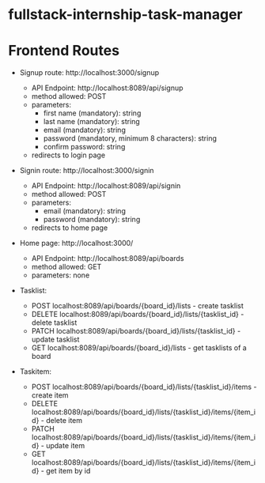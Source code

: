 # fullstack-internship-task-manager

# Frontend Routes

* Signup route: http://localhost:3000/signup
    * API Endpoint: http://localhost:8089/api/signup
    * method allowed: POST
    * parameters:
        * first name (mandatory): string
        * last name (mandatory): string
        * email (mandatory): string
        * password (mandatory, minimum 8 characters): string
        * confirm password: string
    * redirects to login page



* Signin route: http://localhost:3000/signin
    * API Endpoint: http://localhost:8089/api/signin
    * method allowed: POST
    * parameters:
        * email (mandatory): string
        * password (mandatory): string
    * redirects to home page



* Home page: http://localhost:3000/
  * API Endpoint: http://localhost:8089/api/boards
  * method allowed: GET
  * parameters: none
  
* Tasklist:
  * POST localhost:8089/api/boards/{board_id}/lists - create tasklist
  * DELETE localhost:8089/api/boards/{board_id}/lists/{tasklist_id} - delete tasklist
  * PATCH localhost:8089/api/boards/{board_id}/lists/{tasklist_id} - update tasklist
  * GET localhost:8089/api/boards/{board_id}/lists - get tasklists of a board
  
* Taskitem:
    * POST localhost:8089/api/boards/{board_id}/lists/{tasklist_id}/items - create item
    * DELETE localhost:8089/api/boards/{board_id}/lists/{tasklist_id}/items/{item_id} - delete item
    * PATCH localhost:8089/api/boards/{board_id}/lists/{tasklist_id}/items/{item_id} - update item
    * GET localhost:8089/api/boards/{board_id}/lists/{tasklist_id}/items/{item_id} - get item by id 



    
